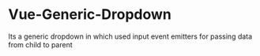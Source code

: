# Vue-Generic-Dropdown
Its a generic dropdown in which used input event emitters for passing data from child to parent

